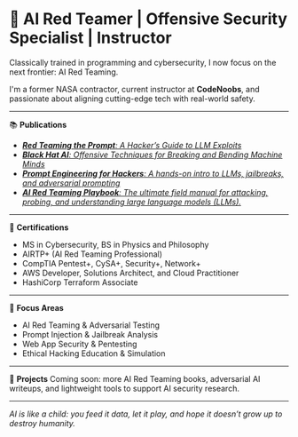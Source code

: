 # 👾 **AI Red Teamer | Offensive Security Specialist | Instructor**  
Classically trained in programming and cybersecurity, I now focus on the next frontier: AI Red Teaming.

I'm a former NASA contractor, current instructor at **CodeNoobs**, and passionate about aligning cutting-edge tech with real-world safety.

---

📚 **Publications**
- [***Red Teaming the Prompt**: A Hacker’s Guide to LLM Exploits*](https://github.com/randalltr/red-teaming-the-prompt)
- [***Black Hat AI**: Offensive Techniques for Breaking and Bending Machine Minds*](https://github.com/randalltr/black-hat-ai)
- [***Prompt Engineering for Hackers**: A hands-on intro to LLMs, jailbreaks, and adversarial prompting*](https://github.com/randalltr/prompt-engineering-for-hackers)
- [***AI Red Teaming Playbook**: The ultimate field manual for attacking, probing, and understanding large language models (LLMs).*](https://github.com/randalltr/ai-red-teaming-playbook)

---

🔐 **Certifications**
- MS in Cybersecurity, BS in Physics and Philosophy  
- AIRTP+ (AI Red Teaming Professional)  
- CompTIA Pentest+, CySA+, Security+, Network+  
- AWS Developer, Solutions Architect, and Cloud Practitioner 
- HashiCorp Terraform Associate

---

🧠 **Focus Areas**
- AI Red Teaming & Adversarial Testing  
- Prompt Injection & Jailbreak Analysis  
- Web App Security & Pentesting  
- Ethical Hacking Education & Simulation  

---

🔬 **Projects**
Coming soon: more AI Red Teaming books, adversarial AI writeups, and lightweight tools to support AI security research.

---

*AI is like a child: you feed it data, let it play, and hope it doesn’t grow up to destroy humanity.*
